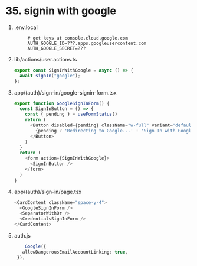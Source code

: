 # 35. signin with google

1. .env.local

   ```env
        # get keys at console.cloud.google.com
        AUTH_GOOGLE_ID=???.apps.googleusercontent.com
        AUTH_GOOGLE_SECRET=???
   ```

2. lib/actions/user.actions.ts

   ```ts
   export const SignInWithGoogle = async () => {
     await signIn("google");
   };
   ```

3. app/(auth)/sign-in/google-signin-form.tsx

   ```ts
   export function GoogleSignInForm() {
     const SignInButton = () => {
       const { pending } = useFormStatus()
       return (
         <Button disabled={pending} className="w-full" variant="default">
           {pending ? 'Redirecting to Google...' : 'Sign In with Google'}
         </Button>
       )
     }
     return (
       <form action={SignInWithGoogle}>
         <SignInButton />
       </form>
     )
   }
   ```

4. app/(auth)/sign-in/page.tsx

   ```ts
   <CardContent className="space-y-4">
     <GoogleSignInForm />
     <SeparatorWithOr />
     <CredentialsSignInForm />
   </CardContent>
   ```

5. auth.js

   ```ts
       Google({
      allowDangerousEmailAccountLinking: true,
    }),
   ```
